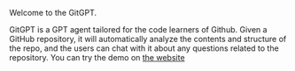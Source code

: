Welcome to the GitGPT.

GitGPT is a GPT agent tailored for the code learners of Github. Given a GitHub repository, it will automatically analyze the contents and structure of the repo, and the users can chat with it about any questions related to the repository. You can try the demo on [the website ](https://ziangwang986980103.github.io/GitGPT/) 

